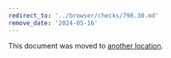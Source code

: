 ```yaml
---
redirect_to: '../browser/checks/798.30.md'
remove_date: '2024-05-16'
---
```


This document was moved to [another location](../browser/checks/798.30.md).

<!-- This redirect file can be deleted after 2024-05-16. -->
<!-- Redirects that point to other docs in the same project expire in three months. -->
<!-- Redirects that point to docs in a different project or site (for example, link is not relative and starts with `https:`) expire in one year. -->
<!-- Before deletion, see: https://docs.gitlab.com/ee/development/documentation/redirects.html -->
